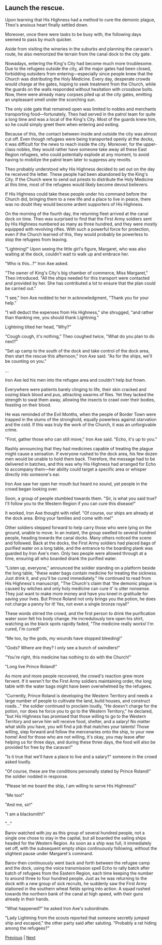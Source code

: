 ## Launch the rescue.
Upon learning that His Highness had a method to cure the demonic plague, Theo's anxious heart finally settled down.

Moreover, once there were tasks to be busy with, the following days seemed to pass by much quicker.

Aside from visiting the wineries in the suburbs and planning the caravan's route, he also memorized the terrain from the canal dock to the city gate.

Nowadays, entering the King's City had become much more troublesome. Due to the refugees outside the city, all the major gates had been closed, forbidding outsiders from entering—especially since people knew that the Church was distributing the Holy Medicine. Every day, desperate crowds would charge at the gates, hoping to seek treatment from the Church, while the guards on the walls responded without hesitation with crossbow bolts. Now, there were already many corpses piled up at the city gates, emitting an unpleasant smell under the scorching sun.

The only side gate that remained open was limited to nobles and merchants transporting food—fortunately, Theo had served in the patrol team for quite a long time and was a local of the King's City. Most of the guards knew him, so he could simply greet them when entering and exiting.

Because of this, the contact between inside and outside the city was almost cut off. Even though refugees were being transported openly at the docks, it was difficult for the news to reach inside the city. Moreover, for the upper-class nobles, they would rather have someone take away all these East Region refugees, who could potentially explode at any moment, to avoid having to mobilize the patrol team later to suppress any revolts.

Theo probably understood why His Highness decided to set out on the day he received the letter. These people had been abandoned by the King's City. If the Church were to send out priests to distribute the Holy Medicine at this time, most of the refugees would likely become devout believers.

If His Highness could take these people under his command before the Church did, bringing them to a new life and a place to live in peace, there was no doubt they would become ardent supporters of His Highness.

On the morning of the fourth day, the returning fleet arrived at the canal dock on time. Theo was surprised to find that the First Army soldiers sent by His Highness numbered as many as three hundred, and they were mostly equipped with revolving rifles. With such a powerful force for protection, even if the Church learned of this, they would probably be powerless to stop the refugees from leaving.



"Lightning!" Upon seeing the little girl's figure, Margaret, who was also waiting at the dock, couldn't wait to walk up and embrace her.

"Who is this...?" Iron Axe asked.

"The owner of King's City's big chamber of commerce, Miss Margaret," Theo introduced. "All the ships needed for this transport were contacted and provided by her. She has contributed a lot to ensure that the plan could be carried out."

"I see," Iron Axe nodded to her in acknowledgment, "Thank you for your help."

"I will deduct the expenses from His Highness," she shrugged, "and rather than thanking me, you should thank Lightning."

Lightning tilted her head, "Why?"

"Cough cough, it's nothing," Theo coughed twice, "What do you plan to do next?"

"Set up camp to the south of the dock and take control of the dock area, then start the rescue this afternoon," Iron Axe said. "As for the ships, we'll be counting on you."

...



Iron Axe led his men into the refugee area and couldn't help but frown.

Everywhere were patients barely clinging to life, their skin cracked and oozing black blood and pus, attracting swarms of flies. Yet they lacked the strength to swat them away, allowing the insects to crawl over their bodies, feasting on their blood.

He was reminded of the Evil Months, when the people of Border Town were trapped in the slums of the stronghold, equally powerless against starvation and the cold. If this was truly the work of the Church, it was an unforgivable crime.

"First, gather those who can still move," Iron Axe said. "Echo, it's up to you."

Rashly announcing that they had medicines capable of treating the plague might cause a sensation. If everyone rushed to the dock area, his few dozen men would be unable to hold them back. Therefore, the message had to be delivered in batches, and this was why His Highness had arranged for Echo to accompany them—her ability could target a specific area or whisper directly into someone's ear.

Iron Axe saw her open her mouth but heard no sound, yet people in the crowd began looking over.

Soon, a group of people stumbled towards them. "Sir, is what you said true? I'll follow you to the Western Region if you can cure this disease!"

It worked, Iron Axe thought with relief. "Of course, our ships are already at the dock area. Bring your families and come with me!"

Other soldiers stepped forward to help carry those who were lying on the ground, unable to move. In an instant, the group swelled to several hundred people, heading towards the canal docks. Many others noticed the scene and followed. Back at the docks, the First Army soldiers had placed bags of purified water on a long table, and the entrance to the boarding plank was guarded by Iron Axe's men. Only two people were allowed through at a time, ensuring all who boarded drank the purified water.



"Listen up, everyone," announced the soldier standing on a platform beside the long table, "these water bags contain medicine for treating the sickness. Just drink it, and you'll be cured immediately." He continued to read from His Highness's manuscript, "The Church's claim that 'the demonic plague is caused by witches and only holy medicine can cure it' is utter nonsense. They just want to make more money and have you kneel in gratitude for saving your lives. But Prince Roland not only brings you the potion, he does not charge a penny for it! Yes, not even a single bronze royal!"



These words stirred the crowd, and the first person to drink the purification water soon felt his body change. He incredulously tore open his shirt, watching as the black spots rapidly faded, "The medicine really works! I'm cured, I'm cured!"



"Me too, by the gods, my wounds have stopped bleeding!"



"Gods? Where are they? I only see a bunch of swindlers!"



"You're right, this medicine has nothing to do with the Church!"



"Long live Prince Roland!"



As more and more people recovered, the crowd's reaction grew more fervent. If it weren't for the First Army soldiers maintaining order, the long table with the water bags might have been overwhelmed by the refugees.



"Currently, Prince Roland is developing the Western Territory and needs a large number of people to cultivate the land, build houses, and construct roads..." the soldier continued to proclaim loudly, "He doesn't charge for the potion, nor does he force you to go to the Western Territory," he declared, "but His Highness has promised that those willing to go to the Western Territory and serve him will receive food, shelter, and a salary! No matter what skills you have, you will find a job that matches your talents! Those willing, step forward and follow the mercenaries onto the ship, to your new home! And for those who are not willing, it's okay, you may leave after helping us for three days, and during these three days, the food will also be provided for free by the caravan!"



"Is it true that we'll have a place to live and a salary?" someone in the crowd asked loudly.



"Of course, these are the conditions personally stated by Prince Roland!" the soldier nodded in response.

"Please let me board the ship, I am willing to serve His Highness!"

"Me too!"

"And me, sir!"

"I am a blacksmith!"

"..."

Barov watched with joy as this group of several hundred people, not a single one chose to stay in the capital, but all boarded the sailing ships headed for the Western Region. As soon as a ship was full, it immediately set off, with the subsequent empty ships continuously following, without the slightest pause under Margaret's command.

Barov then continuously went back and forth between the refugee camp and the dock, using the voice transmission spell Echo to rally batch after batch of refugees from the Eastern Region, each time keeping the number to around three to four hundred people. Just as he was returning to the dock with a new group of sick recruits, he suddenly saw the First Army stationed in the southern wheat fields spring into action. A squad rushed towards the northern bank of the canal at high speed, with their guns already in their hands.

"What happened?" he asked Iron Axe's subordinate.



"Lady Lightning from the scouts reported that someone secretly jumped ship and escaped," the other party said after saluting. "Probably a rat hiding among the refugees?"





[Previous](CH0223.md) | [Next](CH0225.md)
